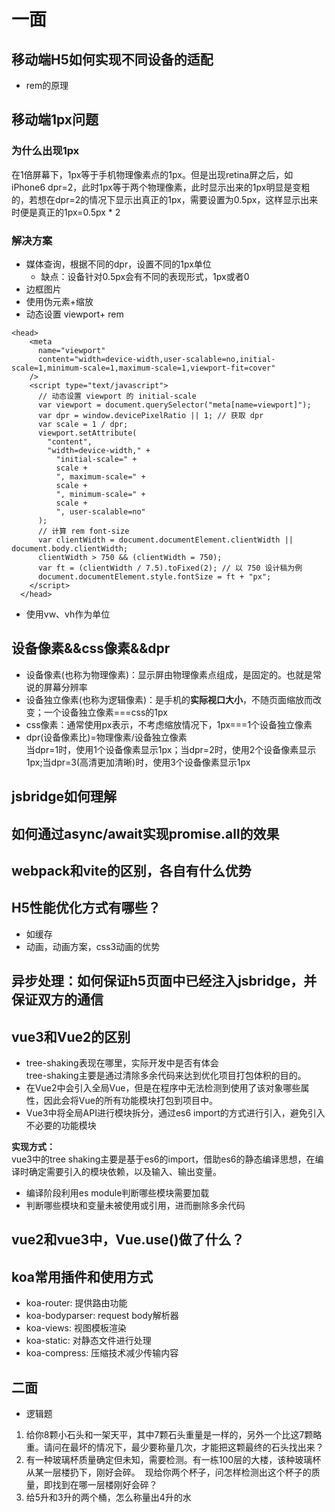 # 一面
## 移动端H5如何实现不同设备的适配
- rem的原理
## 移动端1px问题
### 为什么出现1px
在1倍屏幕下，1px等于手机物理像素点的1px。但是出现retina屏之后，如iPhone6 dpr=2，此时1px等于两个物理像素，此时显示出来的1px明显是变粗的，若想在dpr=2的情况下显示出真正的1px，需要设置为0.5px，这样显示出来时便是真正的1px=0.5px * 2
### 解决方案
- 媒体查询，根据不同的dpr，设置不同的1px单位
  - 缺点：设备针对0.5px会有不同的表现形式，1px或者0
- 边框图片
- 使用伪元素+缩放
- 动态设置 viewport+ rem 
```
<head>
    <meta
      name="viewport"
      content="width=device-width,user-scalable=no,initial-scale=1,minimum-scale=1,maximum-scale=1,viewport-fit=cover"
    />
    <script type="text/javascript">
      // 动态设置 viewport 的 initial-scale
      var viewport = document.querySelector("meta[name=viewport]");
      var dpr = window.devicePixelRatio || 1; // 获取 dpr
      var scale = 1 / dpr;
      viewport.setAttribute(
        "content",
        "width=device-width," +
          "initial-scale=" +
          scale +
          ", maximum-scale=" +
          scale +
          ", minimum-scale=" +
          scale +
          ", user-scalable=no"
      );
      // 计算 rem font-size
      var clientWidth = document.documentElement.clientWidth || document.body.clientWidth;
      clientWidth > 750 && (clientWidth = 750);
      var ft = (clientWidth / 7.5).toFixed(2); // 以 750 设计稿为例
      document.documentElement.style.fontSize = ft + "px";
    </script>
  </head>
```
- 使用vw、vh作为单位
## 设备像素&&css像素&&dpr
- 设备像素(也称为物理像素)：显示屏由物理像素点组成，是固定的。也就是常说的屏幕分辨率
- 设备独立像素(也称为逻辑像素)：是手机的**实际视口大小**，不随页面缩放而改变；一个设备独立像素===css的1px
- css像素：通常使用px表示，不考虑缩放情况下，1px===1个设备独立像素
- dpr(设备像素比)=物理像素/设备独立像素  
  当dpr=1时，使用1个设备像素显示1px；当dpr=2时，使用2个设备像素显示1px;当dpr=3(高清更加清晰)时，使用3个设备像素显示1px
## jsbridge如何理解
## 如何通过async/await实现promise.all的效果
## webpack和vite的区别，各自有什么优势
## H5性能优化方式有哪些？
   - 如缓存
   - 动画，动画方案，css3动画的优势
## 异步处理：如何保证h5页面中已经注入jsbridge，并保证双方的通信
## vue3和Vue2的区别
   - tree-shaking表现在哪里，实际开发中是否有体会  
tree-shaking主要是通过清除多余代码来达到优化项目打包体积的目的。  
- 在Vue2中会引入全局Vue，但是在程序中无法检测到使用了该对象哪些属性，因此会将Vue的所有功能模块打包到项目中。
- Vue3中将全局API进行模块拆分，通过es6 import的方式进行引入，避免引入不必要的功能模块
  
**实现方式：**  
vue3中的tree shaking主要是基于es6的import，借助es6的静态编译思想，在编译时确定需要引入的模块依赖，以及输入、输出变量。  
- 编译阶段利用es module判断哪些模块需要加载
- 判断哪些模块和变量未被使用或引用，进而删除多余代码
## vue2和vue3中，Vue.use()做了什么？
## koa常用插件和使用方式
- koa-router: 提供路由功能
- koa-bodyparser: request body解析器
- koa-views: 视图模板渲染
- koa-static: 对静态文件进行处理
- koa-compress: 压缩技术减少传输内容

## 二面
- 逻辑题
1. 给你8颗小石头和一架天平，其中7颗石头重量是一样的，另外一个比这7颗略重。请问在最坏的情况下，最少要称量几次，才能把这颗最终的石头找出来？
2. 有一种玻璃杯质量确定但未知，需要检测。有一栋100层的大楼，该种玻璃杯从某一层楼扔下，刚好会碎。    现给你两个杯子，问怎样检测出这个杯子的质量，即找到在哪一层楼刚好会碎？
3. 给5升和3升的两个桶，怎么称量出4升的水